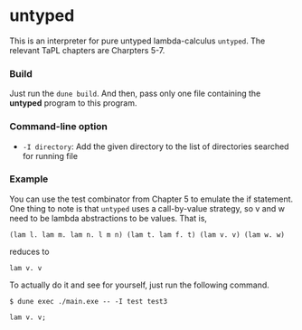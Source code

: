 # untyped

This is an interpreter for pure untyped lambda-calculus `untyped`.
The relevant TaPL chapters are Charpters 5-7.

### Build
Just run the `dune build`. And then, pass only one file
containing the **untyped** program to this program.

### Command-line option
- `-I directory`: Add the given directory to the list of directories
searched for running file

### Example
You can use the test combinator from Chapter 5 to emulate the if statement. One thing to note is that `untyped` uses a call-by-value strategy, so v and w need to be lambda abstractions to be values.
That is,
```
(lam l. lam m. lam n. l m n) (lam t. lam f. t) (lam v. v) (lam w. w)
``` 
reduces to 
```
lam v. v
```
To actually do it and see for yourself, just run the following command.
```
$ dune exec ./main.exe -- -I test test3

lam v. v;
```